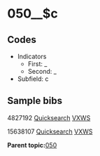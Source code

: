 # 050\_\_$c

## Codes

-   Indicators
    -   First: \_
    -   Second: \_
-   Subfield: c

## Sample bibs

4827192 [Quicksearch](https://search.library.yale.edu/catalog/4827192) [VXWS](http://prodorbis.library.yale.edu:7014/vxws/GetHoldingsService?bibId=4827192)

15638107 [Quicksearch](https://search.library.yale.edu/catalog/15638107) [VXWS](http://prodorbis.library.yale.edu:7014/vxws/GetHoldingsService?bibId=15638107)

**Parent topic:**[050](../../tags/050/050.md)

